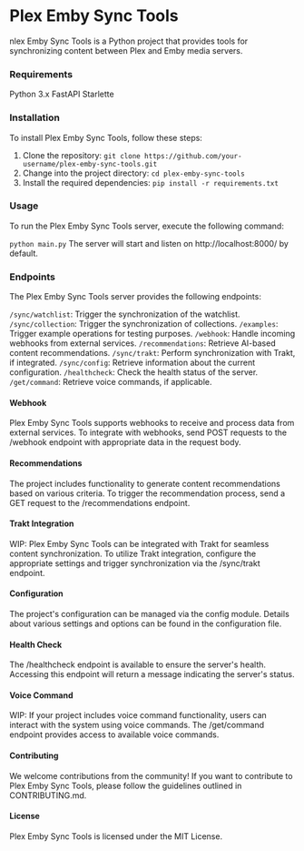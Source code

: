 # Plex Emby Sync Tools
nlex Emby Sync Tools is a Python project that provides tools for synchronizing content between Plex and Emby media servers.

### Requirements
Python 3.x
FastAPI
Starlette
### Installation
To install Plex Emby Sync Tools, follow these steps:

1. Clone the repository:
    `git clone https://github.com/your-username/plex-emby-sync-tools.git`
2. Change into the project directory:
`cd plex-emby-sync-tools`
3. Install the required dependencies:
`pip install -r requirements.txt`

### Usage
To run the Plex Emby Sync Tools server, execute the following command:

`python main.py`
The server will start and listen on http://localhost:8000/ by default.

### Endpoints
The Plex Emby Sync Tools server provides the following endpoints:

`/sync/watchlist`: Trigger the synchronization of the watchlist.
`/sync/collection`: Trigger the synchronization of collections.
`/examples`: Trigger example operations for testing purposes.
`/webhook`: Handle incoming webhooks from external services.
`/recommendations`: Retrieve AI-based content recommendations.
`/sync/trakt`: Perform synchronization with Trakt, if integrated.
`/sync/config`: Retrieve information about the current configuration.
`/healthcheck`: Check the health status of the server.
`/get/command`: Retrieve voice commands, if applicable.

#### Webhook
Plex Emby Sync Tools supports webhooks to receive and process data from external services. To integrate with webhooks, send POST requests to the /webhook endpoint with appropriate data in the request body.

#### Recommendations
The project includes functionality to generate content recommendations based on various criteria. To trigger the recommendation process, send a GET request to the /recommendations endpoint.

#### Trakt Integration
WIP: Plex Emby Sync Tools can be integrated with Trakt for seamless content synchronization. To utilize Trakt integration, configure the appropriate settings and trigger synchronization via the /sync/trakt endpoint.

#### Configuration
The project's configuration can be managed via the config module. Details about various settings and options can be found in the configuration file.

#### Health Check
The /healthcheck endpoint is available to ensure the server's health. Accessing this endpoint will return a message indicating the server's status.

#### Voice Command
WIP: If your project includes voice command functionality, users can interact with the system using voice commands. The /get/command endpoint provides access to available voice commands.

#### Contributing
We welcome contributions from the community! If you want to contribute to Plex Emby Sync Tools, please follow the guidelines outlined in CONTRIBUTING.md.

#### License
Plex Emby Sync Tools is licensed under the MIT License.
